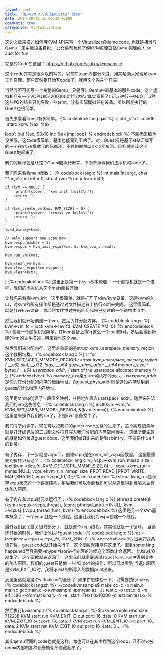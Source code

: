 ```yaml
---
layout: post
title: "使用KVM API实现Emulator demo"
date: 2014-08-11 11:06:38 +0800
comments: true
categories: Virtualization
---
```


这边文章来描述如何用KVM API来写一个Virtualizer的demo code, 也就是相当与Qemu，用来做设备模拟。
此文是帮助想了解KVM原理已经Qemu原理的人 or Just for fun.

完整的Code在这里： https://github.com/soulxu/kvmsample

这个code其实是很久以前写的，以前在team内部分享过，用来帮助大家理解kvm工作原理。现在既然要开始写code了，就用这个先来个开端。

当然我不可能写一个完整的Qemu，只是写出Qemu中最基本的那些code。这个虚拟机只有一个VCPU和512000000字节内存(其实富裕了)
可以进行一些I/O，当然这些I/O的结果只能导致一些print，没有实际模拟任何设备。所以所能执行的Guest也很简单。

首先来看看Guest有多简单。
{% codeblock lang:gas %}
.globl _start
    .code16
_start:
    xorw %ax, %ax
    
loop1:
    out %ax, $0x10
    inc %ax
    jmp loop1
{% endcodeblock %}
不熟悉汇编也没关系，这code很简单，基本也能猜到干啥了。对，Guest只是基于at&t汇编写的一个在8086模式下的死循环，不停的向端口0x10写东西。目标就是让这个Guest跑起来了。

我们的目标就是让这个Guest能执行起来。下面开始看我们虚拟机的code了。

我们先来看看main函数：
{% codeblock lang:c %}
int main(int argc, char **argv) {
    int ret = 0;
    struct kvm *kvm = kvm_init();

    if (kvm == NULL) {
        fprintf(stderr, "kvm init fauilt\n");
        return -1;
    }

    if (kvm_create_vm(kvm, RAM_SIZE) < 0) {
        fprintf(stderr, "create vm fault\n");
        return -1;
    }

    load_binary(kvm);

    // only support one vcpu now
    kvm->vcpu_number = 1;
    kvm->vcpus = kvm_init_vcpu(kvm, 0, kvm_cpu_thread);

    kvm_run_vm(kvm);

    kvm_clean_vm(kvm);
    kvm_clean_vcpu(kvm->vcpus);
    kvm_clean(kvm);
}
{% endcodeblock %}
这里正是第一个kvm基本原理： 一个虚拟机就是一个进程，我们的虚拟机从这个main函数开始

让我先来看看kvm_init。这里很简单，就是打开了/dev/kvm设备，这是kvm的入口，对kvm的所有操作都是通过对文件描述符上执行ioctl来完成。
这里很简单，就是打开kvm设备，然后将文件描述符返回到我自己创建的一个结构体当中。

然后我们就开始创建一个vm，然后为其分配内存。
{% codeblock lang:c %}
kvm->vm_fd = ioctl(kvm->dev_fd, KVM_CREATE_VM, 0);
{% endcodeblock %}
创建一个虚拟机很简单，在kvm设备上执行这么一个ioctl即可，然后会得到新建的vm的文件描述，用来操作这个vm。

然后我们来分配内存，这里最重要的是struct kvm_userspace_memory_region这个数据结构。
{% codeblock lang:c %}
/* for KVM_SET_USER_MEMORY_REGION */
struct kvm_userspace_memory_region {
        __u32 slot;
        __u32 flags;
        __u64 guest_phys_addr;
        __u64 memory_size; /* bytes */
        __u64 userspace_addr; /* start of the userspace allocated memory */
};
{% endcodeblock %}
memory_size是guest的内存的大小。userspace_addr是你为其份分配的内存的起始地址，而guest_phys_addr则是这段内存映射到guest的什么物理内存地址。

这里用mmap创建了一段匿名映射，并将地址置入userspace_addr。随后来告诉我们的vm这些信息：
{% codeblock lang:c %}
ioctl(kvm->vm_fd, KVM_SET_USER_MEMORY_REGION, &(kvm->mem));
{% endcodeblock %}
这里是来操作我们的vm了，不是kvm设备文件了。

我们有了内存了，现在可以把我们的guest code加载的进来了，这个实现很简单就是打开编译后的二进制文件将其写入我们分配的内存空间当中。
这里所要注意的就是如何编译guest code，这里我们编译出来的是flat binary，不需要什么elf的封装。

有了内存，下一步就是vcpu了，创建vcpu是在kvm_init_vcpu函数里。
这里最重要的操作只有这个：
{% codeblock lang:c %}
vcpu->kvm_run_mmap_size = ioctl(kvm->dev_fd, KVM_GET_VCPU_MMAP_SIZE, 0);
...
vcpu->kvm_run = mmap(NULL, vcpu->kvm_run_mmap_size, PROT_READ | PROT_WRITE, MAP_SHARED, vcpu->vcpu_fd, 0);
{% endcodeblock %}
struct kvm_run是保存vcpu状态的一个数据结构，稍后我们可以看到我们可以从这里得到当陷入后具体陷入原因。

有了内存和vcpu就可以运行了：
{% codeblock lang:c %}
pthread_create(&(kvm->vcpus->vcpu_thread), (const pthread_attr_t *)NULL, kvm->vcpus[i].vcpu_thread_func, kvm)
{% endcodeblock %}
这里是另一个kvm基本概念了，一个vcpu就是一个线程。这里让我们为vcpu创建一个线程。

最终我们到了最关键的部分了，就是这个vcpu线程。其实他就是一个循环。
当循环开始的时候，我们让他执行guest code:
{% codeblock lang:c %}
ret = ioctl(kvm->vcpus->vcpu_fd, KVM_RUN, 0)
{% endcodeblock %}
当执行这条语句后，guest code就开始执行了，这个函数就阻塞在这里了。直到something happened而且需要由hypervisor进行处理的时候这个函数才会返回。
比如说I/O发生了，这个函数就会返回了，这里我们就需要通过struct kvm_run中得到具体的陷入原因。我们的guest只是做一些I/O port的操作，所以可以看到
当退出原因是KVM_EXIT_IO时，我将guest的所写入的数据print出来。

到这里这就是这个virtualizer的全部了. 如果你想体验一下，只需要执行make。
{% codeblock lang:sh %}
:~/code/kvmsample$ make
cc    -c -o main.o main.c
gcc main.c -o kvmsample -lpthread
as -32 test.S -o test.o
ld -m elf_i386 --oformat binary -N -e _start -Ttext 0x10000 -o test.bin test.o
{% endcodeblock %}

然后执行kvmsample
{% codeblock lang:sh %}
$ ./kvmsample 
read size: 712288
KVM start run
KVM_EXIT_IO
out port: 16, data: 0
KVM start run
KVM_EXIT_IO
out port: 16, data: 1
KVM start run
KVM_EXIT_IO
out port: 16, data: 2
KVM start run
KVM_EXIT_IO
out port: 16, data: 3
....
{% endcodeblock %}

其实qemu里面的code也就是这样，你也可以在其中找到这个loop，只不过它被qemu内部的各种设备框架所隐藏起来了。








